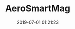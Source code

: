 ---
title: AeroSmartMag
description: null
image: https://res.cloudinary.com/madsan/image/upload/v1636194992/madsan-stock/IMG_3200_nsgux0.jpg
page: aerosmart-tr
cta: true
path: aerosmart-tr

date: 2019-07-01 01:21:23
---
